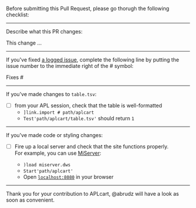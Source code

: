 Before submitting this Pull Request, please go thorugh the following checklist: 

---

Describe what this PR changes:

This change …

---

If you've fixed [a logged issue](https://github.com/abrudz/APLcart/issues), complete the following line by putting the issue number to the immediate right of the # symbol:

Fixes #

---

If you've made changes to `table.tsv`:

- [ ] from your APL session, check that the table is well-formatted
  - `]link.import # path/aplcart`
  - `Test'path/aplcart/table.tsv'` should return `1`
  
---

If you've made code or styling changes:

- [ ] Fire up a local server and check that the site functions properly.  
  For example, you can use [MiServer](https://github.com/Dyalog/MiServer/releases/latest):
  
  - `)load miserver.dws`
  - `Start'path/aplcart'`
  - Open [`localhost:8080`](http://localhost:8080/) in your browser

---

Thank you for your contribution to APLcart, @abrudz will have a look as soon as convenient.

